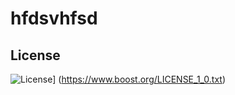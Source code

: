 # hfdsvhfsd
  ## License
  ![License](https://img.shields.io/badge/License-Boost_1.0-lightblue.svg)]
  (https://www.boost.org/LICENSE_1_0.txt)


  
  
  
  
  
  
  
  
  
  
  
  